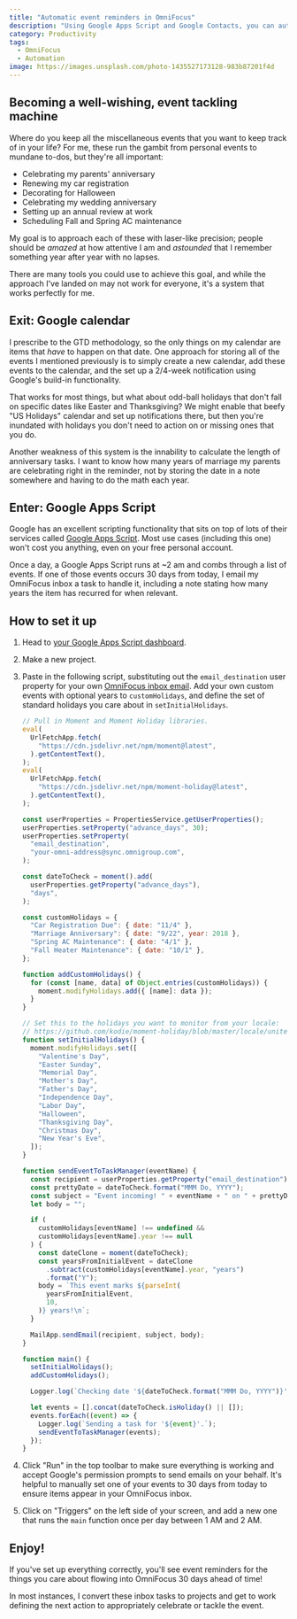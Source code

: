 ```yaml
---
title: "Automatic event reminders in OmniFocus"
description: "Using Google Apps Script and Google Contacts, you can automatically send yourself reminders for key events in your life."
category: Productivity
tags:
  - OmniFocus
  - Automation
image: https://images.unsplash.com/photo-1435527173128-983b87201f4d
---
```


## Becoming a well-wishing, event tackling machine

Where do you keep all the miscellaneous events that you want to keep track of in your life? For me, these run the gambit from personal events to mundane to-dos, but they're all important:

- Celebrating my parents' anniversary
- Renewing my car registration
- Decorating for Halloween
- Celebrating my wedding anniversary
- Setting up an annual review at work
- Scheduling Fall and Spring AC maintenance

My goal is to approach each of these with laser-like precision; people should be _amazed_ at how attentive I am and _astounded_ that I remember something year after year with no lapses.

There are many tools you could use to achieve this goal, and while the approach I've landed on may not work for everyone, it's a system that works perfectly for me.

## Exit: Google calendar

I prescribe to the GTD methodology, so the only things on my calendar are items that _have_ to happen on that date. One approach for storing all of the events I mentioned previously is to simply create a new calendar, add these events to the calendar, and the set up a 2/4-week notification using Google's build-in functionality.

That works for most things, but what about odd-ball holidays that don't fall on specific dates like Easter and Thanksgiving? We might enable that beefy "US Holidays" calendar and set up notifications there, but then you're inundated with holidays you don't need to action on or missing ones that you do.

Another weakness of this system is the innability to calculate the length of anniversary tasks. I want to know how many years of marriage my parents are celebrating right in the reminder, not by storing the date in a note somewhere and having to do the math each year.

## Enter: Google Apps Script

Google has an excellent scripting functionality that sits on top of lots of their services called [Google Apps Script](https://developers.google.com/apps-script). Most use cases (including this one) won't cost you anything, even on your free personal account.

Once a day, a Google Apps Script runs at ~2 am and combs through a list of events. If one of those events occurs 30 days from today, I email my OmniFocus inbox a task to handle it, including a note stating how many years the item has recurred for when relevant.

## How to set it up

1. Head to [your Google Apps Script dashboard](https://script.google.com/home).
1. Make a new project.
1. Paste in the following script, substituting out the `email_destination` user property for your own [OmniFocus inbox email](https://support.omnigroup.com/omnifocus-mail-drop/). Add your own custom events with optional years to `customHolidays`, and define the set of standard holidays you care about in `setInitialHolidays`.

   ```javascript
   // Pull in Moment and Moment Holiday libraries.
   eval(
     UrlFetchApp.fetch(
       "https://cdn.jsdelivr.net/npm/moment@latest",
     ).getContentText(),
   );
   eval(
     UrlFetchApp.fetch(
       "https://cdn.jsdelivr.net/npm/moment-holiday@latest",
     ).getContentText(),
   );

   const userProperties = PropertiesService.getUserProperties();
   userProperties.setProperty("advance_days", 30);
   userProperties.setProperty(
     "email_destination",
     "your-omni-address@sync.omnigroup.com",
   );

   const dateToCheck = moment().add(
     userProperties.getProperty("advance_days"),
     "days",
   );

   const customHolidays = {
     "Car Registration Due": { date: "11/4" },
     "Marriage Anniversary": { date: "9/22", year: 2018 },
     "Spring AC Maintenance": { date: "4/1" },
     "Fall Heater Maintenance": { date: "10/1" },
   };

   function addCustomHolidays() {
     for (const [name, data] of Object.entries(customHolidays)) {
       moment.modifyHolidays.add({ [name]: data });
     }
   }

   // Set this to the holidays you want to monitor from your locale:
   // https://github.com/kodie/moment-holiday/blob/master/locale/united_states.js
   function setInitialHolidays() {
     moment.modifyHolidays.set([
       "Valentine's Day",
       "Easter Sunday",
       "Memorial Day",
       "Mother's Day",
       "Father's Day",
       "Independence Day",
       "Labor Day",
       "Halloween",
       "Thanksgiving Day",
       "Christmas Day",
       "New Year's Eve",
     ]);
   }

   function sendEventToTaskManager(eventName) {
     const recipient = userProperties.getProperty("email_destination");
     const prettyDate = dateToCheck.format("MMM Do, YYYY");
     const subject = "Event incoming! " + eventName + " on " + prettyDate + ".";
     let body = "";

     if (
       customHolidays[eventName] !== undefined &&
       customHolidays[eventName].year !== null
     ) {
       const dateClone = moment(dateToCheck);
       const yearsFromInitialEvent = dateClone
         .subtract(customHolidays[eventName].year, "years")
         .format("Y");
       body = `This event marks ${parseInt(
         yearsFromInitialEvent,
         10,
       )} years!\n`;
     }

     MailApp.sendEmail(recipient, subject, body);
   }

   function main() {
     setInitialHolidays();
     addCustomHolidays();

     Logger.log(`Checking date '${dateToCheck.format("MMM Do, YYYY")}'`);

     let events = [].concat(dateToCheck.isHoliday() || []);
     events.forEach((event) => {
       Logger.log(`Sending a task for '${event}'.`);
       sendEventToTaskManager(events);
     });
   }
   ```

1. Click "Run" in the top toolbar to make sure everything is working and accept Google's permission prompts to send emails on your behalf. It's helpful to manually set one of your events to 30 days from today to ensure items appear in your OmniFocus inbox.
1. Click on "Triggers" on the left side of your screen, and add a new one that runs the `main` function once per day between 1 AM and 2 AM.

## Enjoy!

If you've set up everything correctly, you'll see event reminders for the things you care about flowing into OmniFocus 30 days ahead of time!

In most instances, I convert these inbox tasks to projects and get to work defining the next action to appropriately celebrate or tackle the event.
